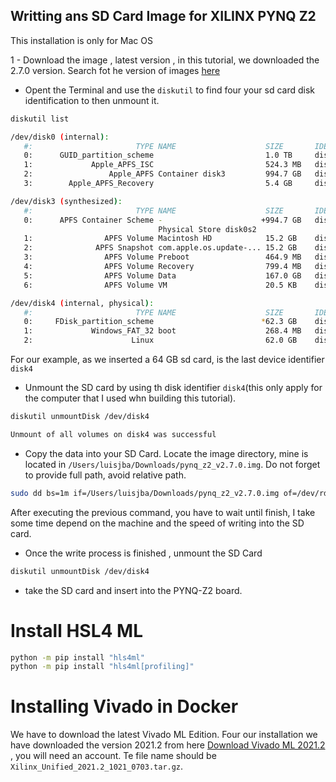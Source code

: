 ## Writting ans SD Card Image for XILINX PYNQ Z2

This installation is only for Mac OS

1 - Download the image , latest version , in this tutorial, we downloaded the 2.7.0 version. Search fot he version of
images [here](http://www.pynq.io/board.html)

- Opent the Terminal and use the `diskutil` to find four your sd card disk identification to then unmount it.
```bash
diskutil list

/dev/disk0 (internal):
   #:                       TYPE NAME                    SIZE       IDENTIFIER
   0:      GUID_partition_scheme                         1.0 TB     disk0
   1:             Apple_APFS_ISC ⁨⁩                        524.3 MB   disk0s1
   2:                 Apple_APFS ⁨Container disk3⁩         994.7 GB   disk0s2
   3:        Apple_APFS_Recovery ⁨⁩                        5.4 GB     disk0s3

/dev/disk3 (synthesized):
   #:                       TYPE NAME                    SIZE       IDENTIFIER
   0:      APFS Container Scheme -                      +994.7 GB   disk3
                                 Physical Store disk0s2
   1:                APFS Volume ⁨Macintosh HD⁩            15.2 GB    disk3s1
   2:              APFS Snapshot ⁨com.apple.os.update-...⁩ 15.2 GB    disk3s1s1
   3:                APFS Volume ⁨Preboot⁩                 464.9 MB   disk3s2
   4:                APFS Volume ⁨Recovery⁩                799.4 MB   disk3s3
   5:                APFS Volume ⁨Data⁩                    167.0 GB   disk3s5
   6:                APFS Volume ⁨VM⁩                      20.5 KB    disk3s6

/dev/disk4 (internal, physical):
   #:                       TYPE NAME                    SIZE       IDENTIFIER
   0:     FDisk_partition_scheme                        *62.3 GB    disk4
   1:             Windows_FAT_32 ⁨boot⁩                    268.4 MB   disk4s1
   2:                      Linux ⁨⁩                        62.0 GB    disk4s2
```

For our example, as we inserted a 64 GB sd card, is the last device identifier `disk4`

- Unmount the SD card by using th disk identifier `disk4`(this only apply for the computer that I used whn building this tutorial).
```bash
diskutil unmountDisk /dev/disk4

Unmount of all volumes on disk4 was successful
```

- Copy the data into your SD Card. Locate the image directory, mine 
is located in `/Users/luisjba/Downloads/pynq_z2_v2.7.0.img`. Do not forget to provide full path, avoid relative path.
```bash
sudo dd bs=1m if=/Users/luisjba/Downloads/pynq_z2_v2.7.0.img of=/dev/rdisk4
```

After executing the previous command, you have to wait until finish, I take some time depend on the 
machine and the speed of writing into the SD card.

- Once the write process is finished , unmount the SD Card
```bash
diskutil unmountDisk /dev/disk4
```
- take the SD card and insert into the PYNQ-Z2 board.


# Install HSL4 ML

```bash
python -m pip install "hls4ml"
python -m pip install "hls4ml[profiling]"
```

# Installing Vivado in Docker

We have to download the latest Vivado ML Edition. Four our installation we have downloaded the version 2021.2 from here 
[Download Vivado ML 2021.2 ](https://www.xilinx.com/member/forms/download/xef.html?filename=Xilinx_Unified_2021.2_1021_0703.tar.gz), you will need an account. Te file name should be `Xilinx_Unified_2021.2_1021_0703.tar.gz`.

